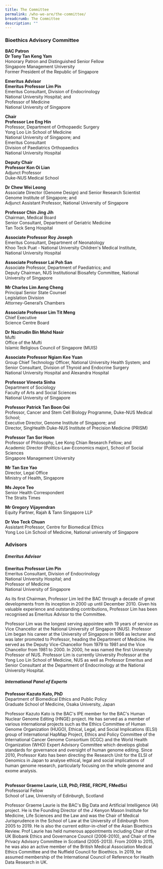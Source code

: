 ```yaml
---
title: The Committee
permalink: /who-we-are/the-committee/
breadcrumb: The Committee
description: ""
---
```

### **Bioethics Advisory Committee**

**BAC Patron**<br>
**Dr Tony Tan Keng Yam**<br>
Honorary Patron and Distinguished Senior Fellow<br>
Singapore Management University<br>
Former President of the Republic of Singapore

**Emeritus Advisor**<br>
**Emeritus Professor Lim Pin**<br>
Emeritus Consultant, Division of Endocrinology<br>
National University Hospital; and<br>
Professor of Medicine<br>
National University of Singapore

**Chair**<br>
**Professor Lee Eng Hin**<br>
Professor, Department of Orthopaedic Surgery<br>
Yong Loo Lin School of Medicine<br>
National University of Singapore; and<br>
Emeritus Consultant<br>
Division of Paediatrics Orthopaedics<br>
National University Hospital  

**Deputy Chair**<br>
**Professor Kon Oi Lian**<br>
Adjunct Professor<br>
Duke-NUS Medical School

**Dr Chew Wei Leong**<br>
Associate Director (Genome Design) and Senior Research Scientist<br> 
Genome Institute of Singapore; and<br>
Adjunct Assistant Professor, National University of Singapore 

**Professor Chin Jing Jih**<br>
Chairman, Medical Board<br>
Senior Consultant, Department of Geriatric Medicine<br> 
Tan Tock Seng Hospital

**Associate Professor Roy Joseph**<br>
Emeritus Consultant, Department of Neonatology<br> 
Khoo Teck Puat - National University Children's Medical Institute,<br> 
National University Hospital

**Associate Professor Lai Poh San**<br>
Associate Professor, Department of Paediatrics; and<br>
Deputy Chairman, NUS Institutional Biosafety Committee, National University of Singapore<br>

**Mr Charles Lim Aeng Cheng**<br>
Principal Senior State Counsel<br>
Legislation Division<br>
Attorney-General’s Chambers

**Associate Professor Lim Tit Meng**<br>
Chief Executive<br>
Science Centre Board

**Dr Nazirudin Bin Mohd Nasir**<br>
Mufti<br>
Office of the Mufti<br>
Islamic Religious Council of Singapore (MUIS)

**Associate Professor Ngiam Kee Yuan**<br>
Group Chief Technology Officer, National University Health System; and<br>
Senior Consultant, Division of Thyroid and Endocrine Surgery<br> 
National University Hospital and Alexandra Hospital<br>       

**Professor Vineeta Sinha**<br>
Department of Sociology<br>
Faculty of Arts and Social Sciences<br>
National University of Singapore

**Professor Patrick Tan Boon Ooi**<br>
Professor, Cancer and Stem Cell Biology Programme, Duke-NUS Medical School;<br>
Executive Director, Genome Institute of Singapore; and<br>
Director, SingHealth Duke-NUS Institute of Precision Medicine (PRISM)

**Professor Tan Sor Hoon**<br>
Professor of Philosophy, Lee Kong Chian Research Fellow; and<br>
Academic Director (Politics-Law-Economics major), School of Social Sciences<br>
Singapore Management University

**Mr Tan Sze Yao**<br>
Director, Legal Office<br>
Ministry of Health, Singapore<br>

**Ms Joyce Teo**<br>
Senior Health Correspondent<br>
The Straits Times<br>

**Mr Gregory Vijayendran**<br>
Equity Partner, Rajah & Tann Singapore LLP<br>

**Dr Voo Teck Chuan**<br>
Assistant Professor, Centre for Biomedical Ethics<br>
Yong Loo Lin School of Medicine, National university of Singapore<br>

### **Advisors**

##### **Emeritus Advisor**

**Emeritus Professor Lim Pin**<br>
Emeritus Consultant, Division of Endocrinology<br>
National University Hospital; and<br>
Professor of Medicine<br>
National University of Singapore

As its first Chairman, Professor Lim led the BAC through a decade of great developments from its inception in 2000 up until December 2010. Given his valuable experience and outstanding contributions, Professor Lim has been recognised as Emeritus Advisor to the Committee.

Professor Lim was the longest serving appointee with 19 years of service as Vice Chancellor at the National University of Singapore (NUS). Professor Lim began his career at the University of Singapore in 1966 as lecturer and was later promoted to Professor, heading the Department of Medicine. He served as the Deputy Vice-Chancellor from 1979 to 1981 and the Vice Chancellor from 1981 to 2000. In 2000, he was named the first University Professor of NUS. Professor Lim is currently University Professor at the Yong Loo Lin School of Medicine, NUS as well as Professor Emeritus and Senior Consultant at the Department of Endocrinology at the National University Hospital.

##### **International Panel of Experts**

**Professor Kazuto Kato, PhD**<br>
Department of Biomedical Ethics and Public Policy<br>
Graduate School of Medicine, Osaka University, Japan

Professor Kazuto Kato is the BAC's IPE member for the BAC's Human Nuclear Genome Editing (HNGE) project. He has served as a member of various international projects such as the Ethics Committee of Human Genome Organization (HUGO), Ethical, Legal, and Social Implications (ELSI) group of International HapMap Project, Ethics and Policy Committee of the International Cancer Genome Consortium (ICGC) and the World Health Organization (WHO) Expert Advisory Committee which develops global standards for governance and oversight of human genome editing. Since 2010, Professor Kato has been directing the Research Unit for the ELSI of Genomics in Japan to analyse ethical, legal and social implications of human genome research, particularly focusing on the whole genome and exome analysis.<br><br>


**Professor Graeme Laurie, LLB, PhD, FRSE, FRCPE, FMedSci**<br>
Professorial Fellow<br>
School of Law, University of Edinburgh, Scotland

Professor Graeme Laurie is the BAC's Big Data and Artificial Intelligence (AI) project. He is the Founding Director of the J Kenyon Mason Institute for Medicine, Life Sciences and the Law and was the Chair of Medical Jurisprudence in the School of Law at the University of Edinburgh from 2005 to 2019. He is also the current editor-in-chief of the Asian Bioethics Review. Prof Laurie has held numerous appointments including Chair of the UK Biobank Ethics and Governance Council (2006-2010), and Chair of the Privacy Advisory Committee in Scotland (2005-2013). From 2009 to 2015, he was also an active member of the British Medical Association Medical Ethics Committee and the Nuffield Council for Bioethics. In 2019, he assumed membership of the International Council of Reference for Health Data Research in UK.